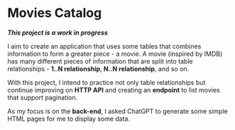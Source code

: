 # Movies Catalog


**_This project is a work in progress_**


I aim to create an application that uses some tables that combines information to form a greater piece - a movie.
A movie (inspired by IMDB) has many different pieces of information that are split into table relationships - **1..N relationship**, **N..N relationship**, and so on.


With this project, I intend to practice not only table relationships but continue improving on **HTTP API** and creating an **endpoint** to list movies that support pagination.


As my focus is on the **back-end**, I asked ChatGPT  to generate some simple HTML pages for me to display some data.